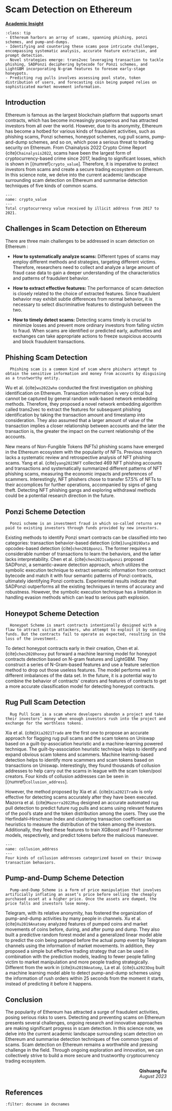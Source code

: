 # Scam Detection on Ethereum

<!-- ![Academic Insight](images/AI.svg) -->
<ins>**Academic Insight**</ins>

<!-- ```{admonition} Key Insights
:class: tip
- Scams constitute the most significant portion of criminal activities on Ethereum, including phishing, Ponzi schemes, pump-and-dumps, and so on.
- Scam detection on Ethereum faces various challenges, such as systematically analyzing scams, extracting features for accurate detection, and achieving timely detection.
- To combat phishing scams, a network embedding algorithm called trans2vec, which considers transaction amount and timestamp, is proposed.
- To enhance model interpretability, a semantic-aware detection approach called SADPonzi extracting semantic information from contract bytecode and matching it with ponzi semantic patterns is introduced.
- To detect honeypot contracts early in their creation, a LightGBM model incorporating N-gram features of contract bytecode is put forward.
- To predict future rug pull scams, an automated rug pull detection using features of the pool’s state and the token distribution among the users is proposed.
- To predict the coin being pumped before the actual pump event, a random forest model and a generalized linear model using the information of market movements are present.
``` -->

```{admonition} Key Insights
:class: tip
- Ethereum harbors an array of scams, spanning phishing, ponzi schemes, and pump-and-dumps.
- Identifying and countering these scams pose intricate challenges, encompassing systematic analysis, accurate feature extraction, and prompt detection.
- Novel strategies emerge: trans2vec leveraging transaction to tackle phishing, SADPonzi deciphering bytecode for Ponzi schemes, and LightGBM incorporating N-gram features to foresee early-stage honeypots.
- Predicting rug pulls involves assessing pool state, token distribution of users, and forecasting coin being pumped relies on sophisticated market movement information.
```

## Introduction
Ethereum is famous as the largest blockchain platform that supports smart contracts, which has become increasingly prosperous and has attracted investors from all over the world. However, due to its anonymity, Ethereum has become a hotbed for various kinds of fraudulent activities, such as phishing scams, Ponzi schemes, honeypot schemes, rug pull scams, pump-and-dump schemes, and so on, which pose a serious threat to trading security on Ethereum. From Chainalysis 2022 Crypto Crime Report {cite}`Chainalysis2022`, scams have been the largest form of cryptocurrency-based crime since 2017, leading to significant losses, which is shown in [{numref}`crypto_value`]. Therefore, it is imperative to protect investors from scams and create a secure trading ecosystem on Ethereum. In this science note, we delve into the current academic landscape surrounding scam detection on Ethereum and summarise detection techniques of five kinds of common scams.

```{figure} images/crypto_value.png
---
name: crypto_value
---
Total cryptocurrency value received by illicit address from 2017 to 2021.
```

## Challenges in Scam Detection on Ethereum

There are three main challenges to be addressed in scam detection on Ethereum :
- **How to systematically analyze scams:** Different types of scams may employ different methods and strategies, targeting different victims. Therefore, researchers need to collect and analyze a large amount of fraud case data to gain a deeper understanding of the characteristics and patterns of fraudulent behavior.

- **How to extract effective features:** The performance of scam detection is closely related to the choice of extracted features. Since fraudulent behavior may exhibit subtle differences from normal behavior, it is necessary to select discriminative features to distinguish between the two.

- **How to timely detect scams:** Detecting scams timely is crucial to minimize losses and prevent more ordinary investors from falling victim to fraud. When scams are identified or predicted early, authorities and exchanges can take appropriate actions to freeze suspicious accounts and block fraudulent transactions.

## Phishing Scam Detection
`````{margin} **Phishing Scam**
  Phishing scam is a common kind of scam where phishers attempt to obtain the sensitive information and money from accounts by disguising as a trustworthy entity.
`````
Wu et al. {cite}`wu2022who` conducted the first investigation on phishing identification on Ethereum. Transaction information is very critical but cannot be captured by general random walk-based network embedding methods. Therefore, they proposed a novel network embedding algorithm called trans2vec to extract the features for subsequent phishing identification by taking the transaction amount and timestamp into consideration. They also assumed that a larger amount of value of the transaction implies a closer relationship between accounts and the later the transaction is, the greater the impact on the current relationship of the accounts.

New means of Non-Fungible Tokens (NFTs) phishing scams have emerged in the Ethereum ecosystem with the popularity of NFTs. Previous research lacks a systematic review and retrospective analysis of NFT phishing scams. Yang et al. {cite}`yang2023NFT` collected 469 NFT phishing accounts and transactions and systematically summarized different patterns of NFT phishing scams, measuring the economic impacts and preferences of scammers. Interestingly, NFT phishers chose to transfer 57.5% of NFTs to their accomplices for further operations, accompanied by signs of gang theft. Detecting NFT phishing gangs and exploring withdrawal methods could be a potential research direction in the future.

## Ponzi Scheme Detection
`````{margin} **Ponzi Scheme**
  Ponzi scheme is an investment fraud in which so-called returns are paid to existing investors through funds provided by new investors.
`````
Existing methods to identify Ponzi smart contracts can be classified into two categories: transaction behavior-based detection {cite}`Jung2019Data` and opcodes-based detection {cite}`chen2018ponzi`. The former requires a considerable number of transactions to learn the behaviors, and the latter lacks interpretability. Chen et al. {cite}`chen2021sadponzi` proposed SADPonzi, a semantic-aware detection approach, which utilizes the symbolic execution technique to extract semantic information from contract bytecode and match it with four semantic patterns of Ponzi contracts, ultimately identifying Ponzi contracts. Experimental results indicate that SADPonzi outperforms all the existing techniques in terms of accuracy and robustness. However, the symbolic execution technique has a limitation in handling evasion methods which can lead to serious path explosion.

## Honeypot Scheme Detection
`````{margin} **Honeypot Scam**
  Honeypot Scheme is smart contracts intentionally designed with a flaw to attract victim attackers, who attempt to exploit it by sending funds. But the contracts fail to operate as expected, resulting in the loss of the investment.
`````
To detect honeypot contracts early in their creation, Chen et al. {cite}`chen2020honey` put forward a machine learning model for honeypot contracts detection based on N-gram features and LightGBM. They construct a series of N-Gram-based features and use a feature selection method to drop out those useless features. The model performs well in different imbalances of the data set. In the future, it is a potential way to combine the behavior of contracts' creators and features of contracts to get a more accurate classification model for detecting honeypot contracts. 

## Rug Pull Scam Detection
`````{margin} **Rug Pull Scam**
  Rug Pull Scam is a scam where developers abandon a project and take their investors’ money when enough investors rush into the project and exchange for the worthless tokens.
`````
Xia et al. {cite}`Xia2021Trade` are the first one to propose an accurate approach for flagging rug pull scams and the scam tokens on Uniswap based on a guilt-by-association heuristic and a machine-learning powered technique. The guilt-by-association heuristic technique helps to identify and expand 
obvious scam tokens and scammers. Machine learning-based detection helps to identify more scammers and scam tokens based on transactions on Uniswap. Interestingly, they found thousands of collusion addresses to help carry out the scams in league with the scam token/pool creators. Four kinds of collusion addresses can be seen in [{numref}`collusion_address`].

However, the method proposed by Xia et al. {cite}`Xia2021Trade` is only effective for detecting scams accurately after they have been executed. Mazorra et al. {cite}`Mazorra2022Rug` designed an accurate automated rug pull detection to predict future rug pulls and scams using relevant features of the pool’s state and the token distribution among the users. They use the Herfindahl–Hirschman Index and clustering transaction coefficient as heuristics to measure the distribution of the token among the investors. Additionally, they feed these features to train XGBoost and FT-Transformer models, respectively, and predict tokens before the malicious maneuver.

```{figure} images/collusion_address.png
---
name: collusion_address
---
Four kinds of collusion addresses categorized based on their Uniswap transaction behaviors.
```

## Pump-and-Dump Scheme Detection
`````{margin} **Pump-and-Dump Scheme**
  Pump-and-Dump Scheme is a form of price manipulation that involves artificially inflating an asset’s price before selling the cheaply purchased asset at a higher price. Once the assets are dumped, the price falls and investors lose money. 
`````
Telegram, with its relative anonymity, has fostered the organization of pump-and-dump activities by many people in channels. Xu et al. {cite}`Xu2019Anatomy` analyzed features of pumped coins and market movements of coins before, during, and after pump and dump. They also built a predictive random forest model and a generalized linear model able to predict the coin being pumped before the actual pump event by Telegram channels using the information of market movements. In addition, they proposed a simple but effective trading strategy that can be used in combination with the prediction models, leading to fewer people falling victim to market manipulation and more people trading strategically. Different from the work in {cite}`Xu2019Anatomy`, La et al. {cite}`La2023Dog` built a machine learning model able to detect pump-and-dump schemes using the information of rush orders within 25 seconds from the moment it starts, instead of predicting it before it happens.

## Conclusion
The popularity of Ethereum has attracted a surge of fraudulent activities, posing serious risks to users. Detecting and preventing scams on Ethereum presents several challenges, ongoing research and innovative approaches are making significant progress in scam detection. In this science note, we delve into the current academic landscape surrounding scam detection on Ethereum and summarise detection techniques of five common types of scams. Scam detection on Ethereum remains a worthwhile and pressing challenge in the field. Through ongoing exploration and innovation, we can collectively strive to build a more secure and trustworthy cryptocurrency trading ecosystem.

<div style="text-align: right;font-weight: bold;">Qishuang Fu</div>
<div style="text-align: right;font-style: italic;">August 2023</div>

## References

```{bibliography}
:filter: docname in docnames
```
